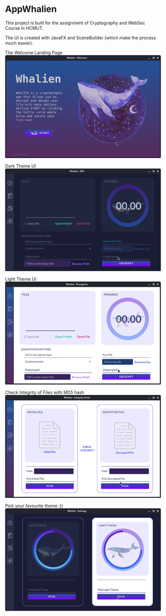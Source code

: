 # AppWhalien

This project is built for the assignment of Cryptography and WebSec Course in HCMUT.

The UI is created with JavaFX and SceneBuilder (which make the process much easier).

The Welcome Landing Page
![App](Image/WelcomePage.png)

Dark Theme UI
![App](Image/DarkTheme.png)

Light Theme UI
![App](Image/LightTheme.png)

Check Integrity of Files with MD5 hash
![App](Image/HashPage.png)

Pick your favourite theme :))
![App](Image/ThemePick.png)

